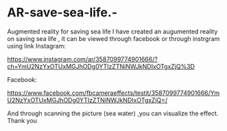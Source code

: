 # AR-save-sea-life.-
Augmented reality for saving sea life 
I have created an augumented reality on saving sea life , it can be viewed through facebook or through instrgram using link
Instagram:

https://www.instagram.com/ar/3587099774901666/?ch=YmU2NzYxOTUxMGJhODg0YTIzZTNiNWJkNDIxOTgxZjQ%3D

Facebook:

https://www.facebook.com/fbcameraeffects/testit/3587099774901666/YmU2NzYxOTUxMGJhODg0YTIzZTNiNWJkNDIxOTgxZjQ=/

And through scanning the picture (sea water) ,you can visualize the effect.
Thank you
